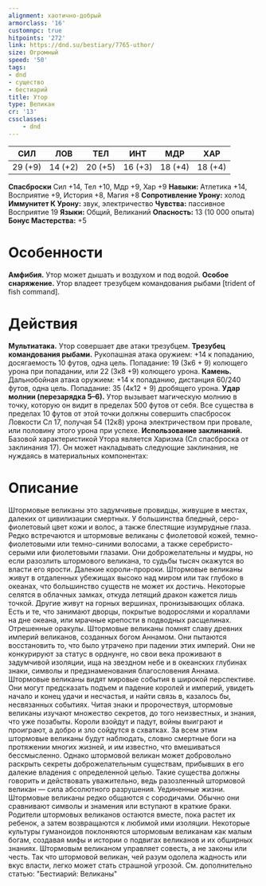 ```yaml
---
alignment: хаотично-добрый
armorclass: '16'
customnpc: true
hitpoints: '272'
link: https://dnd.su/bestiary/7765-uthor/
size: Огромный
speed: '50'
tags:
- dnd
- существо
- бестиарий
title: Утор
type: Великан
cr: '13'
cssclasses:
    - dnd
---
```



| СИЛ | ЛОВ | ТЕЛ | ИНТ | МДР | ХАР |
|---|---|---|---|---|---|
| 29 (+9) | 14 (+2) | 20 (+5) | 16 (+3) | 18 (+4) | 18 (+4) |
**Спасброски** Сил +14, Тел +10, Мдр +9, Хар +9
**Навыки:** Атлетика +14, Восприятие +9, История +8, Магия +8
**Сопротивление Урону:** холод
**Иммунитет К Урону:** звук, электричество
**Чувства:** пассивное Восприятие 19
**Языки:** Общий, Великаний
**Опасность:** 13 (10 000 опыта)
**Бонус Мастерства:** +5


# Особенности
**Амфибия.** Утор может дышать и воздухом и под водой.
**Особое снаряжение.** Утор владеет трезубцем командования рыбами [trident of fish command].


# Действия
**Мультиатака.** Утор совершает две атаки трезубцем.
**Трезубец командования рыбами.** Рукопашная атака оружием: +14 к попаданию, досягаемость 10 футов, одна цель. Попадание: 19 (3к6 + 9) колющего урона при попадании, или 22 (3к8 +9) колющего урона.
**Камень.** Дальнобойная атака оружием: +14 к попаданию, дистанция 60/240 футов, одна цель. Попадание: 35 (4к12 + 9) дробящего урона.
**Удар молнии (перезарядка 5–6).** Утор вызывает магическую молнию в точку, которую он видит в пределах 500 футов от себя. Все существа в пределах 10 футов от этой точки должны совершить спасбросок Ловкости Сл 17, получая 54 (12к8) урона электричеством при провале, или половину этого урона при успехе.
**Использование заклинаний.** Базовой характеристикой Утора является Харизма (Сл спасброска от заклинания 17). Он может накладывать следующие заклинания, не нуждаясь в материальных компонентах:


# Описание
Штормовые великаны это задумчивые провидцы, живущие в местах, далеких от цивилизации смертных. У большинства бледный, серо-фиолетовый цвет кожи и волос, а также блестящие изумрудные глаза. Редко встречаются и штормовые великаны с фиолетовой кожей, темно-фиолетовыми или темно-синими волосами, а также серебристо-серыми или фиолетовыми глазами. Они доброжелательны и мудры, но если разозлить штормового великана, то судьбы тысяч окажутся во власти его ярости. Далекие короли-пророки. Штормовые великаны живут в отдаленных убежищах высоко над миром или так глубоко в океанах, что большинство существ не может их достичь. Некоторые селятся в облачных замках, откуда летящий дракон кажется лишь точкой. Другие живут на горных вершинах, пронизывающих облака. Есть и те, что занимают дворцы, покрытые водорослями и кораллами на дне океана, или мрачные крепости в подводных расщелинах. Отрешенные оракулы. Штормовые великаны помнят славу древних империй великанов, созданных богом Аннамом. Они пытаются восстановить то, что было утрачено при падении этих империй. Они не конкурируют за статус в орднунге, но свои века проживают в задумчивой изоляции, ища на звездном небе и в океанских глубинах знаки, символы и предзнаменования благословения Аннама. Штормовые великаны видят мировые события в широкой перспективе. Они могут предсказать подъем и падение королей и империй, увидеть начало и конец удачи и несчастья, и найти связь в, казалось бы, несвязанных событиях. Читая знаки и пророчествуя, штормовые великаны изучают множество секретов, до того неизвестных, и знания, что уже позабыты. Короли взойдут и падут, войны выиграют и проиграют, а добро и зло сойдутся в схватках. За всем этим штормовые великаны будут наблюдать, словно смертные боги на протяжении многих жизней, и им известно, что вмешиваться бессмысленно. Однако штормовой великан может добровольно раскрыть секреты доброжелательным существам, прибывших в его далекие владения с определенной целью. Такие существа должны говорить и действовать уважительно, ведь разозленный штормовой великан — сила абсолютного разрушения. Уединенные жизни. Штормовые великаны редко общаются с сородичами. Обычно они сравнивают символы и знамения или вступают в краткие браки. Родители штормовых великанов остаются вместе, пока растет их ребенок, а затем возвращаются к любимой ими изоляции. Некоторые культуры гуманоидов поклоняются штормовым великанам как малым богам, создавая мифы и истории о подвигах великанов и их обширных знаниях. Штормовым великаном управляет совесть, а не законы или честь. Так что штормовой великан, чей разум одолела жадность или вкус власти, легко может стать страшной угрозой. См. дополнительно статью: "Бестиарий: Великаны"
